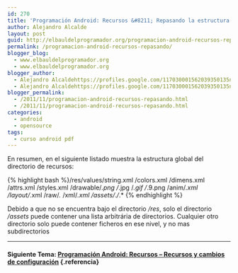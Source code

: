 ```yaml
---
id: 270
title: 'Programación Android: Recursos &#8211; Repasando la estructura del directorio de recursos'
author: Alejandro Alcalde
layout: post
guid: http://elbauldelprogramador.org/programacion-android-recursos-repasando-la-estructura-del-directorio-de-recursos/
permalink: /programacion-android-recursos-repasando/
blogger_blog:
  - www.elbauldelprogramador.org
  - www.elbauldelprogramador.org
blogger_author:
  - Alejandro Alcaldehttps://profiles.google.com/117030001562039350135noreply@blogger.com
  - Alejandro Alcaldehttps://profiles.google.com/117030001562039350135noreply@blogger.com
blogger_permalink:
  - /2011/11/programacion-android-recursos-repasando.html
  - /2011/11/programacion-android-recursos-repasando.html
categories:
  - android
  - opensource
tags:
  - curso android pdf
---
```

En resumen, en el siguiente listado muestra la estructura global del directorio de recursos:

{% highlight bash %}/res/values/string.xml
                /colors.xml
                /dimens.xml
                /attrs.xml
                /styles.xml
     /drawable/*.png
                   /*.jpg
                   /*.gif
                   /*.9.png
     /anim/*.xml
     /layout/*.xml
     /raw/*.*
     /xml/*.xml
/assets/*.*/*.*
{% endhighlight %}

<p class="alert">
  Debido a que no se encuentra bajo el directorio <i>/res</i>, solo el directorio<i> /assets</i> puede contener una lista arbitrária de directorios. Cualquier otro directorio solo puede contener ficheros en ese nivel, y no mas subdirectorios
</p>

* * *

#### Siguiente Tema: [Programación Android: Recursos &#8211; Recursos y cambios de configuración][1] {.referencia}





 [1]: /programacion-android-recursos-recursos/